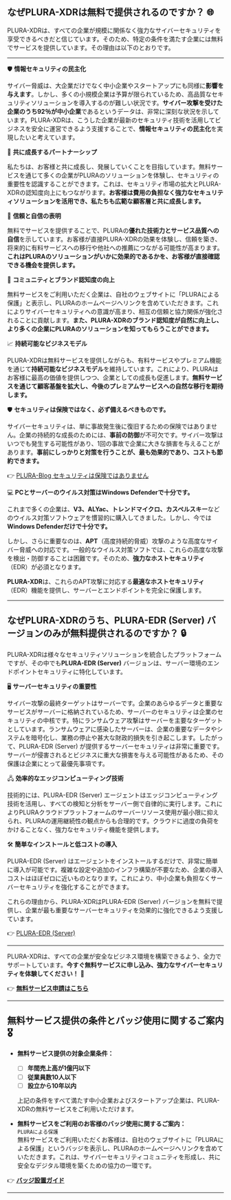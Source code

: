 ## なぜPLURA-XDRは無料で提供されるのですか？ 🌐

PLURA-XDRは、すべての企業が規模に関係なく強力なサイバーセキュリティを享受できるべきだと信じています。そのため、特定の条件を満たす企業には無料でサービスを提供しています。その理由は以下のとおりです。

---

🛡️ **情報セキュリティの民主化** 

   サイバー脅威は、大企業だけでなく中小企業やスタートアップにも同様に**影響を与えます**。しかし、多くの小規模企業は予算が限られているため、高品質なセキュリティソリューションを導入するのが難しい状況です。**サイバー攻撃を受けた企業のうち92％が中小企業**であるというデータは、非常に深刻な状況を示しています。PLURA-XDRは、こうした企業が最新のセキュリティ技術を活用してビジネスを安全に運営できるよう支援することで、**情報セキュリティの民主化**を実現したいと考えています。

🤝 **共に成長するパートナーシップ** 

   私たちは、お客様と共に成長し、発展していくことを目指しています。無料サービスを通じて多くの企業がPLURAのソリューションを体験し、セキュリティの重要性を認識することができます。これは、セキュリティ市場の拡大とPLURA-XDRの認知度向上にもつながります。**お客様は費用の負担なく強力なセキュリティソリューションを活用でき、私たちも広範な顧客層と共に成長します。**

💪 **信頼と自信の表明** 

   無料でサービスを提供することで、PLURAの**優れた技術力とサービス品質への自信**を示しています。お客様が直接PLURA-XDRの効果を体験し、信頼を築き、将来的に有料サービスへの移行や他社への推薦につながる可能性が高まります。**これはPLURAのソリューションがいかに効果的であるかを、お客様が直接確認できる機会を提供します。**

🌟 **コミュニティとブランド認知度の向上** 

   無料サービスをご利用いただく企業は、自社のウェブサイトに「PLURAによる保護」と表示し、PLURAのホームページへリンクを含めていただきます。これによりサイバーセキュリティへの意識が高まり、相互の信頼と協力関係が強化されることに貢献します。**また、PLURA-XDRのブランド認知度が自然に向上し、より多くの企業にPLURAのソリューションを知ってもらうことができます。**

📈 **持続可能なビジネスモデル** 

   PLURA-XDRは無料サービスを提供しながらも、有料サービスやプレミアム機能を通じて**持続可能なビジネスモデル**を維持しています。これにより、PLURAはお客様に最高の価値を提供しつつ、企業としての成長も促進します。**無料サービスを通じて顧客基盤を拡大し、今後のプレミアムサービスへの自然な移行を期待します。**

🛡️ **セキュリティは保険ではなく、必ず備えるべきものです。**  

   サイバーセキュリティは、単に事故発生後に復旧するための保険ではありません。企業の持続的な成長のためには、**事前の防御**が不可欠です。サイバー攻撃はいつでも発生する可能性があり、1回の事故で企業に大きな損害を与えることがあります。**事前にしっかりと対策を行うことが、最も効果的であり、コストも節約できます。**  

👉 [PLURA-Blog セキュリティは保険ではありません](https://blog.plura.io/ja/column/cybersecurity_vs_insurance/)  

💻 **PCとサーバーのウイルス対策はWindows Defenderで十分です。**  

   これまで多くの企業は、**V3、ALYac、トレンドマイクロ、カスペルスキー**などのウイルス対策ソフトウェアを慣習的に購入してきました。しかし、今では**Windows Defenderだけで十分です。**  

   しかし、さらに重要なのは、**APT**（高度持続的脅威）攻撃のような高度なサイバー脅威への対応です。一般的なウイルス対策ソフトでは、これらの高度な攻撃を検出・防御することは困難です。そのため、**強力なホストセキュリティ**（EDR）が必須となります。  

**PLURA-XDR**は、これらのAPT攻撃に対応する**最適なホストセキュリティ**（EDR）機能を提供し、サーバーとエンドポイントを完全に保護します。  

---

## なぜPLURA-XDRのうち、PLURA-EDR (Server) バージョンのみが無料提供されるのですか？ 🔒

PLURA-XDRは様々なセキュリティソリューションを統合したプラットフォームですが、その中でも**PLURA-EDR (Server)** バージョンは、サーバー環境のエンドポイントセキュリティに特化しています。

🖥️ **サーバーセキュリティの重要性** 

   サイバー攻撃の最終ターゲットはサーバーです。企業のあらゆるデータと重要なサービスがサーバーに格納されているため、サーバーのセキュリティは企業のセキュリティの中核です。特にランサムウェア攻撃はサーバーを主要なターゲットとしています。ランサムウェアに感染したサーバーは、企業の重要なデータやシステムを暗号化し、業務の停止や甚大な財政的損失を引き起こします。したがって、PLURA-EDR (Server) が提供するサーバーセキュリティは非常に重要です。サーバーが侵害されるとビジネスに重大な損害を与える可能性があるため、その保護は企業にとって最優先事項です。

🖧 **効率的なエッジコンピューティング技術** 

   技術的には、PLURA-EDR (Server) エージェントはエッジコンピューティング技術を活用し、すべての検知と分析をサーバー側で自律的に実行します。これによりPLURAクラウドプラットフォームのサーバーリソース使用が最小限に抑えられ、PLURAの運用継続性の観点からも合理的です。クラウドに過度の負荷をかけることなく、強力なセキュリティ機能を提供します。

🛠️ **簡単なインストールと低コストの導入** 

   PLURA-EDR (Server) はエージェントをインストールするだけで、非常に簡単に導入が可能です。複雑な設定や追加のインフラ構築が不要なため、企業の導入コストはほぼゼロに近いものとなります。これにより、中小企業も負担なくサーバーセキュリティを強化することができます。

これらの理由から、PLURA-XDRはPLURA-EDR (Server) バージョンを無料で提供し、企業が最も重要なサーバーセキュリティを効果的に強化できるよう支援しています。

👉 [PLURA-EDR (Server)](https://www.plura.io/platform/edr)

---

PLURA-XDRは、すべての企業が安全なビジネス環境を構築できるよう、全力でサポートしています。**今すぐ無料サービスに申し込み、強力なサイバーセキュリティを体験してください！** 🚀

👉 [**無料サービス申請はこちら**](https://www.plura.io/signup)

---

## **無料サービス提供の条件とバッジ使用に関するご案内** 🎖️

- **無料サービス提供の対象企業条件：**  

  - [ ] **年間売上高が1億円以下**  
  - [ ] **従業員数10人以下**  
  - [ ] **設立から10年以内**  

  上記の条件をすべて満たす中小企業およびスタートアップ企業は、PLURA-XDRの無料サービスをご利用いただけます。

- **無料サービスをご利用のお客様のバッジ使用に関するご案内：**  
  `PLURAによる保護`  
  無料サービスをご利用いただくお客様は、自社のウェブサイトに「PLURAによる保護」というバッジを表示し、PLURAのホームページへリンクを含めていただきます。これは、サイバーセキュリティコミュニティを形成し、共に安全なデジタル環境を築くための協力の一環です。

👉 [**バッジ設置ガイド**](https://github.com/qubitsec/plura/blob/main/why-free/ja/badge.md)

---
